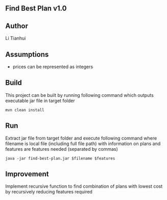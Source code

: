 ## Find Best Plan v1.0

## Author
Li Tianhui

## Assumptions
- prices can be represented as integers

## Build
This project can be built by running following command which outputs executable jar file in target folder

```shell
mvn clean install
```

## Run
Extract jar file from target folder and execute following command where filename is local file (including full file path) with information on plans and features are features needed (separated by commas)

```shell
java -jar find-best-plan.jar $filename $features
```

## Improvement
Implement recursive function to find combination of plans with lowest cost by recursively reducing features required
